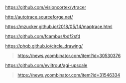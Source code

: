 https://github.com/visioncortex/vtracer

http://autotrace.sourceforge.net/

https://mzucker.github.io/2018/05/14/maptrace.html

https://github.com/fcambus/bdf2sfd

https://phqb.github.io/circle_drawing/
> https://news.ycombinator.com/item?id=30530376

https://github.com/eviltrout/agi-upscale
> https://news.ycombinator.com/item?id=31546334